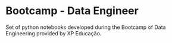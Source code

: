 # Bootcamp - Data Engineer

Set of python notebooks developed during the Bootcamp of Data Engineering provided by XP Educação.
